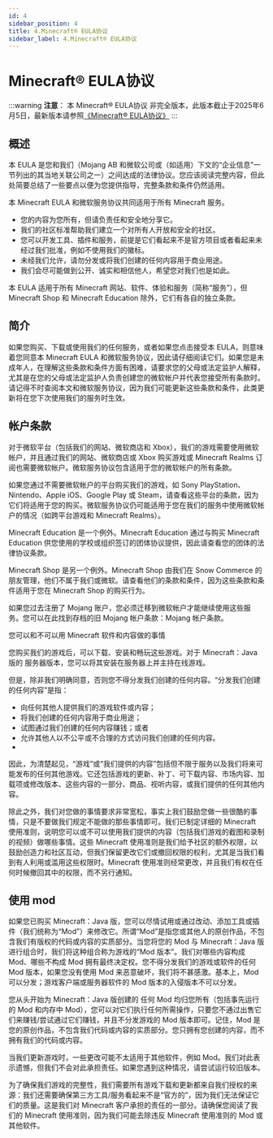 ```yaml
---
id: 4
sidebar_position: 4
title: 4.Minecraft® EULA协议
sidebar_label: 4.Minecraft® EULA协议
---
```


# Minecraft® EULA协议

:::warning
**注意**：
本 Minecraft® EULA协议 非完全版本，此版本截止于2025年6月5日，最新版本请参照[《Minecraft® EULA协议》](https://www.minecraft.net/zh-hans/eula)
:::

## 概述
本 EULA 是您和我们（Mojang AB 和微软公司或（如适用）下文的“企业信息”一节列出的其当地关联公司之一）之间达成的法律协议。您应该阅读完整内容，但此处简要总结了一些要点以便为您提供指导，完整条款和条件仍然适用。

本 Minecraft EULA 和微软服务协议共同适用于所有 Minecraft 服务。

- 您的内容为您所有，但请负责任和安全地分享它。
- 我们的社区标准帮助我们建立一个对所有人开放和安全的社区。
- 您可以开发工具、插件和服务，前提是它们看起来不是官方项目或者看起来未经过我们批准，例如不使用我们的徽标。
- 未经我们允许，请勿分发或将我们创建的任何内容用于商业用途。
- 我们会尽可能做到公开、诚实和相信他人，希望您对我们也是如此。

本 EULA 适用于所有 Minecraft 网站、软件、体验和服务（简称“服务”），但 Minecraft Shop 和 Minecraft Education 除外，它们有各自的独立条款。

## 简介
如果您购买、下载或使用我们的任何服务，或者如果您点击接受本 EULA，则意味着您同意本 Minecraft EULA 和微软服务协议，因此请仔细阅读它们。如果您是未成年人，在理解这些条款和条件方面有困难，请要求您的父母或法定监护人解释，尤其是在您的父母或法定监护人负责创建您的微软帐户并代表您接受所有条款时。请记得不时查阅本文和微软服务协议，因为我们可能更新这些条款和条件，此类更新将在您下次使用我们的服务时生效。

## 帐户条款

对于微软平台（包括我们的网站、微软商店和 Xbox），我们的游戏需要使用微软帐户，并且通过我们的网站、微软商店或 Xbox 购买游戏或 Minecraft Realms 订阅也需要微软帐户。微软服务协议包含适用于您的微软帐户的所有条款。

如果您通过不需要微软帐户的平台购买我们的游戏，如 Sony PlayStation、Nintendo、Apple iOS、Google Play 或 Steam，请查看这些平台的条款，因为它们将适用于您的购买。微软服务协议仍可能适用于您在我们的服务中使用微软帐户的情况（如跨平台游戏和 Minecraft Realms）。

Minecraft Education 是一个例外。Minecraft Education 通过与购买 Minecraft Education 供您使用的学校或组织签订的团体协议提供，因此请查看您的团体的法律协议条款。

Minecraft Shop 是另一个例外。Minecraft Shop 由我们在 Snow Commerce 的朋友管理，他们不属于我们或微软。请查看他们的条款和条件，因为这些条款和条件适用于您在 Minecraft Shop 的购买行为。

如果您过去注册了 Mojang 账户，您必须迁移到微软帐户才能继续使用这些服务。您可以在此找到存档的旧 Mojang 帐户条款：Mojang 帐户条款。

您可以和不可以用 Minecraft 软件和内容做的事情

您购买我们的游戏后，可以下载、安装和畅玩这些游戏。对于 Minecraft：Java 版的 服务器版本，您可以将其安装在服务器上并主持在线游戏。

但是，除非我们明确同意，否则您不得分发我们创建的任何内容。“分发我们创建的任何内容”是指：

- 向任何其他人提供我们的游戏软件或内容；
- 将我们创建的任何内容用于商业用途；
- 试图通过我们创建的任何内容赚钱；或者
- 允许其他人以不公平或不合理的方式访问我们创建的任何内容。
- 
因此，为清楚起见，“游戏”或“我们提供的内容”包括但不限于服务以及我们将来可能发布的任何其他游戏。它还包括游戏的更新、补丁、可下载内容、市场内容、加载项或修改版本、这些内容的一部分、商品、视听内容，或我们提供的任何其他内容。

除此之外，我们对您做的事情要求非常宽松，事实上我们鼓励您做一些很酷的事情，只是不要做我们规定不能做的那些事情即可。我们已制定详细的 Minecraft 使用准则，说明您可以或不可以使用我们提供的内容（包括我们游戏的截图和录制的视频）做哪些事情。这些 Minecraft 使用准则是我们给予社区的额外权限，以鼓励创造力和社区互动，但我们保留更改它们或撤回权限的权利，尤其是当我们看到有人利用或滥用这些权限时。Minecraft 使用准则经常更改，并且我们有权在任何时候撤回其中的权限，而不另行通知。

## 使用 mod

如果您已购买 Minecraft：Java 版，您可以尽情试用或通过改动、添加工具或插件（我们统称为“Mod”）来修改它。所谓“Mod”是指您或其他人的原创作品，不包含我们有版权的代码或内容的实质部分。当您将您的 Mod 与 Minecraft：Java 版 进行组合时，我们将这种组合称为游戏的“Mod 版本”。我们对哪些内容构成 Mod、哪些不构成 Mod 拥有最终决定权。您不得分发我们的游戏或软件的任何 Mod 版本，如果您没有使用 Mod 来恶意破坏，我们将不甚感激。基本上，Mod 可以分发；游戏客户端或服务器软件的 Mod 版本的入侵版本不可以分发。

您从头开始为 Minecraft：Java 版创建的 任何 Mod 均归您所有（包括事先运行的 Mod 和内存中 Mod），您可以对它们执行任何所需操作，只要您不通过出售它们来赚钱/尝试通过它们赚钱，并且不分发游戏的 Mod 版本即可。记住，Mod 是您的原创作品，不包含我们代码或内容的实质部分。您只拥有您创建的内容，而不拥有我们的代码或内容。

当我们更新游戏时，一些更改可能不太适用于其他软件，例如 Mod。我们对此表示遗憾，但我们不会对此承担责任。如果您遇到这种情况，请尝试运行较旧版本。

为了确保我们游戏的完整性，我们需要所有游戏下载和更新都来自我们授权的来源：我们还需要确保第三方工具/服务看起来不是“官方的”，因为我们无法保证它们的质量。这是我们对 Minecraft 客户承担的责任的一部分。请确保您阅读了我们的 Minecraft 使用准则，因为我们可能去除违反 Minecraft 使用准则的 Mod 或其他软件。
